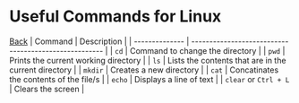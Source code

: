 # Useful Commands for Linux
[Back](./linux.md)
| Command        | Description                                           | 
| -------------- | ----------------------------------------------------- |
| `cd`           | Command to change the directory                       | 
| `pwd`          | Prints the current working directory                  |
| `ls`           | Lists the contents that are in the current directory  |
| `mkdir`        | Creates a new directory                               |
| `cat`          | Concatinates the contents of the file/s               |
| `echo`         | Displays a line of text                               |
| `clear` or `Ctrl + L` | Clears the screen                              |

